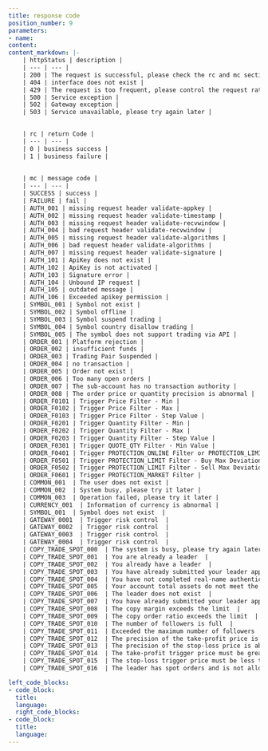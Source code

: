 ```yaml
---
title: response code
position_number: 9
parameters:
- name:
content:
content_markdown: |-
    | httpStatus | description |
    | --- | --- |
    | 200 | The request is successful, please check the rc and mc sections further |
    | 404 | interface does not exist |
    | 429 | The request is too frequent, please control the request rate according to the speed limit requirement |
    | 500 | Service exception |
    | 502 | Gateway exception |
    | 503 | Service unavailable, please try again later |
    

    | rc | return Code |
    | --- | --- |
    | 0 | business success |
    | 1 | business failure |
    
    
    | mc | message code |
    | --- | --- |
    | SUCCESS | success |
    | FAILURE | fail |
    | AUTH_001 | missing request header validate-appkey |
    | AUTH_002 | missing request header validate-timestamp |
    | AUTH_003 | missing request header validate-recvwindow |
    | AUTH_004 | bad request header validate-recvwindow |
    | AUTH_005 | missing request header validate-algorithms |
    | AUTH_006 | bad request header validate-algorithms |
    | AUTH_007 | missing request header validate-signature |
    | AUTH_101 | ApiKey does not exist |
    | AUTH_102 | ApiKey is not activated |
    | AUTH_103 | Signature error |
    | AUTH_104 | Unbound IP request |
    | AUTH_105 | outdated message |
    | AUTH_106 | Exceeded apikey permission |
    | SYMBOL_001 | Symbol not exist |
    | SYMBOL_002 | Symbol offline |
    | SYMBOL_003 | Symbol suspend trading |
    | SYMBOL_004 | Symbol country disallow trading |
    | SYMBOL_005 | The symbol does not support trading via API |
    | ORDER_001 | Platform rejection |
    | ORDER_002 | insufficient funds |
    | ORDER_003 | Trading Pair Suspended |
    | ORDER_004 | no transaction |
    | ORDER_005 | Order not exist |
    | ORDER_006 | Too many open orders |
    | ORDER_007 | The sub-account has no transaction authority |
    | ORDER_008 | The order price or quantity precision is abnormal |
    | ORDER_F0101 | Trigger Price Filter - Min |
    | ORDER_F0102 | Trigger Price Filter - Max |
    | ORDER_F0103 | Trigger Price Filter - Step Value |
    | ORDER_F0201 | Trigger Quantity Filter - Min |
    | ORDER_F0202 | Trigger Quantity Filter - Max |
    | ORDER_F0203 | Trigger Quantity Filter - Step Value |
    | ORDER_F0301 | Trigger QUOTE_QTY Filter - Min Value |
    | ORDER_F0401 | Trigger PROTECTION_ONLINE Filter or PROTECTION_LIMIT Filter |
    | ORDER_F0501 | Trigger PROTECTION_LIMIT Filter - Buy Max Deviation |
    | ORDER_F0502 | Trigger PROTECTION_LIMIT Filter - Sell Max Deviation |
    | ORDER_F0601 | Trigger PROTECTION_MARKET Filter |
    | COMMON_001  | The user does not exist |
    | COMMON_002  | System busy, please try it later |
    | COMMON_003  | Operation failed, please try it later |
    | CURRENCY_001  | Information of currency is abnormal |
    | SYMBOL_001  | Symbol does not exist  |
    | GATEWAY_0001  | Trigger risk control  |
    | GATEWAY_0002  | Trigger risk control  |
    | GATEWAY_0003  | Trigger risk control  |
    | GATEWAY_0004  | Trigger risk control  |  
    | COPY_TRADE_SPOT_000  | The system is busy, please try again later  |
    | COPY_TRADE_SPOT_001  | You are already a leader  |
    | COPY_TRADE_SPOT_002  | You already have a leader  |
    | COPY_TRADE_SPOT_003  | You have already submitted your leader application  |
    | COPY_TRADE_SPOT_004  | You have not completed real-name authentication or your real-name authentication level does not meet the application requirements  |
    | COPY_TRADE_SPOT_005  | Your account total assets do not meet the application requirements  |
    | COPY_TRADE_SPOT_006  | The leader does not exist  |
    | COPY_TRADE_SPOT_007  | You have already submitted your leader application, follow order is not supported  |
    | COPY_TRADE_SPOT_008  | The copy margin exceeds the limit  |
    | COPY_TRADE_SPOT_009  | The copy order ratio exceeds the limit  |
    | COPY_TRADE_SPOT_010  | The number of followers is full  |
    | COPY_TRADE_SPOT_011  | Exceeded the maximum number of followers  |
    | COPY_TRADE_SPOT_012  | The precision of the take-profit price is abnormal  |
    | COPY_TRADE_SPOT_013  | The precision of the stop-loss price is abnormal  |
    | COPY_TRADE_SPOT_014  | The take-profit trigger price must be greater than the latest transaction price  |
    | COPY_TRADE_SPOT_015  | The stop-loss trigger price must be less than the latest transaction price  |
    | COPY_TRADE_SPOT_016  | The leader has spot orders and is not allowed to cancel the termination  |

left_code_blocks:
- code_block:
  title:
  language:
  right_code_blocks:
- code_block:
  title:
  language:
---
```




